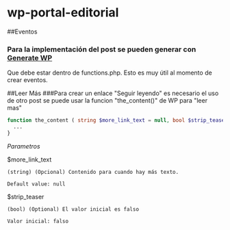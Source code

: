 # wp-portal-editorial

##Eventos
### Para la implementación del post se pueden generar con [Generate WP](https://generatewp.com/post-type/)
Que debe estar dentro de functions.php. Esto es muy útil al momento de crear eventos.

##Leer Más
###Para crear un enlace "Seguir leyendo" es necesario el uso de otro post
se puede usar la funcion "the_content()" de WP para "leer mas"
```php
function the_content ( string $more_link_text = null, bool $strip_teaser = false ){
  ...
}
```
*Parametros*

$more_link_text

    (string) (Opcional) Contenido para cuando hay más texto.

    Default value: null
    
$strip_teaser

    (bool) (Optional) El valor inicial es falso

    Valor inicial: falso

